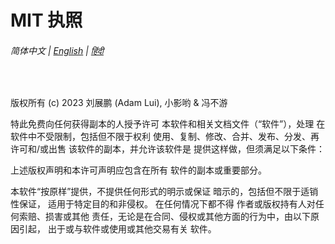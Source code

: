 # MIT 执照

###### 简体中文 | [English](../../LICENSE.md) | [हिंदी ](../hi/LICENSE.md)

<br>

版权所有 (c) 2023 刘展鹏 (Adam Lui), 小影哟 & 冯不游

特此免费向任何获得副本的人授予许可
本软件和相关文档文件（“软件”），处理
在软件中不受限制，包括但不限于权利
使用、复制、修改、合并、发布、分发、再许可和/或出售
该软件的副本，并允许该软件是
提供这样做，但须满足以下条件：

上述版权声明和本许可声明应包含在所有
软件的副本或重要部分。

本软件“按原样”提供，不提供任何形式的明示或保证
暗示的，包括但不限于适销性保证，
适用于特定目的和非侵权。 在任何情况下都不得
作者或版权持有人对任何索赔、损害或其他
责任，无论是在合同、侵权或其他方面的行为中，由以下原因引起，
出于或与软件或使用或其他交易有关
软件。
